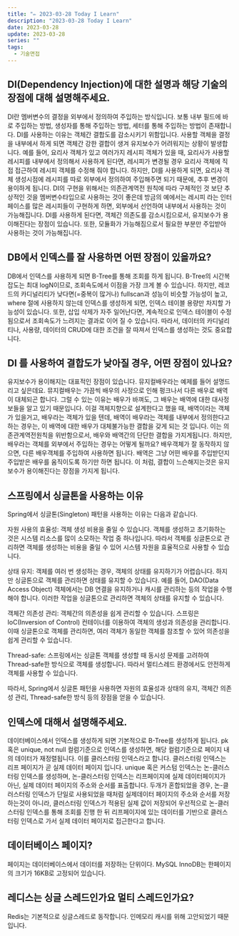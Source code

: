 ```yaml
---
title: "✏️ 2023-03-28 Today I Learn"
description: "2023-03-28 Today I Learn"
date: 2023-03-28
update: 2023-03-28
series: ""
tags:
  - 기술면접
---
```


## DI(Dependency Injection)에 대한 설명과 해당 기술의 장점에 대해 설명해주세요.

DI란 멤버변수의 결정을 외부에서 정의하여 주입하는 방식입니다. 보통 내부 필드에 바로 주입하는 방법, 생성자를 통해 주입하는 방법, 세터를 통해 주입하는 방법이 존재합니다. DI를 사용하는 이유는 객체간 결합도를 감소시키기 위함입니다. 사용할 객체을 결정을 내부에서 하게 되면 객체간 강한 결합이 생겨 유지보수가 어려워지는 상황이 발생합니다. 예를 들어, 요리사 객체가 있고 여러가지 레시피 객체가 있을 때, 요리사가 사용할 레시피를 내부에서 정의해서 사용하게 된다면, 레시피가 변경될 경우 요리사 객체에 직접 접근하여 레시피 객체를 수정해 줘야 합니다. 하지만, DI를 사용하게 되면, 요리사 객체 생성시점에 레시피를 따로 외부에서 정의하여 주입해주면 되기 때문에, 추후 변경이 용이하게 됩니다.
DI의 구현을 위해서는 의존관계역전 원칙에 따라 구체적인 것 보단 추상적인 것을 멤버변수타입으로 사용하는 것이 좋은데 방금의 예에서는 레시피 라는 인터페이스를 많은 레시피들이 구현하게 하면, 외부에서 선언하여 내부에서 사용하는 것이 가능해집니다.
DI를 사용하게 된다면, 객체간 의존도를 감소시킴으로서, 유지보수가 용이해진다는 장점이 있습니다. 또한, 모듈화가 가능해짐으로서 필요한 부분만 주입받아 사용하는 것이 가능해집니다.

## DB에서 인덱스를 잘 사용하면 어떤 장점이 있을까요?

DB에서 인덱스를 사용하게 되면 B-Tree를 통해 조회를 하게 됩니다. B-Tree의 시간복잡도는 최대 logN이므로, 조회속도에서 이점을 가장 크게 볼 수 있습니다.
하지만, 레코드의 카디널리티가 낮다면(=중복이 많거나) fullscan과 성능이 비슷할 가능성이 높고, where 절에 사용하지 않는데 인덱스를 생성하게 되면, 인덱스 테이블 용량만 차지할 가능성이 있습니다. 또한, 삽입 삭제가 자주 일어난다면, 계속적으로 인덱스 테이블이 수정됨으로서 조회속도가 느려지는 결과로 이어 질 수 있습니다. 따라서, 데이터의 카디널리티나, 사용량, 데이터의 CRUD에 대한 조건을 잘 따져서 인덱스를 생성하는 것도 중요합니다.

## DI 를 사용하여 결합도가 낮아질 경우, 어떤 장점이 있나요?

유지보수가 용이해지는 대표적인 장점이 있습니다. 뮤지컬배우라는 예제를 들어 설명드리고 싶은데요.
뮤지컬배우는 가끔씩 배우의 사정으로 인해 펑크나서 다른 배우로 배역이 대체되곤 합니다. 그럴 수 있는 이유는 배우가 바껴도, 그 배우는 배역에 대한 대사정보들을 알고 있기 때문입니다. 이걸 객체지향으로 설계한다고 했을 때, 배역이라는 객체가 있을거고, 배우라는 객체가 있을 텐데, 배역이 배우라는 객체를 내부에서 정의한다고 하는 경우는, 이 배역에 대한 배우가 대체불가능한 결합을 갖게 되는 것 입니다. 이는 의존관계역전원칙을 위반함으로서, 배우와 배역간의 단단한 결합을 가지게됩니다. 하지만, 배우라는 객체를 외부에서 주입하는 경우는 어떻게 될까요? 배우객체가 잘 동작하지 않으면, 다른 배우객체를 주입하여 사용하면 됩니다. 배역은 그냥 어떤 배우를 주입받던지 주입받은 배우를 움직이도록 하기만 하면 됩니다. 이 처럼, 결합이 느슨해지는것은 유지보수가 용이해진다는 장점을 가지게 됩니다.

## 스프링에서 싱글톤을 사용하는 이유

Spring에서 싱글톤(Singleton) 패턴을 사용하는 이유는 다음과 같습니다.

자원 사용의 효율성: 객체 생성 비용을 줄일 수 있습니다. 객체를 생성하고 초기화하는 것은 시스템 리소스를 많이 소모하는 작업 중 하나입니다. 따라서 객체를 싱글톤으로 관리하면 객체를 생성하는 비용을 줄일 수 있어 시스템 자원을 효율적으로 사용할 수 있습니다.

상태 유지: 객체를 여러 번 생성하는 경우, 객체의 상태를 유지하기가 어렵습니다. 하지만 싱글톤으로 객체를 관리하면 상태를 유지할 수 있습니다. 예를 들어, DAO(Data Access Object) 객체에서는 DB 연결을 유지하거나 캐시를 관리하는 등의 작업을 수행해야 합니다. 이러한 작업을 싱글톤으로 관리하면 객체의 상태를 유지할 수 있습니다.

객체간 의존성 관리: 객체간의 의존성을 쉽게 관리할 수 있습니다. 스프링은 IoC(Inversion of Control) 컨테이너를 이용하여 객체의 생성과 의존성을 관리합니다. 이때 싱글톤으로 객체를 관리하면, 여러 객체가 동일한 객체를 참조할 수 있어 의존성을 쉽게 관리할 수 있습니다.

Thread-safe: 스프링에서는 싱글톤 객체를 생성할 때 동시성 문제를 고려하여 Thread-safe한 방식으로 객체를 생성합니다. 따라서 멀티스레드 환경에서도 안전하게 객체를 사용할 수 있습니다.

따라서, Spring에서 싱글톤 패턴을 사용하면 자원의 효율성과 상태의 유지, 객체간 의존성 관리, Thread-safe한 방식 등의 장점을 얻을 수 있습니다.

## 인덱스에 대해서 설명해주세요.

데이터베이스에서 인덱스를 생성하게 되면 기본적으로 B-Tree를 생성하게 됩니다. pk혹은 unique, not null 컬럼기준으로 인덱스를 생성하면, 해당 컬럼기준으로 페이지 내의 데이터가 재정렬됩니다. 이를 클러스터링 인덱스라고 합니다. 클러스터링 인덱스는 리프 페이지가 곧 실제 데이터 페이지 입니다. unique 혹은 커스텀 인덱스는 논-클러스터링 인덱스를 생성하며, 논-클러스터링 인덱스는 리프페이지에 실제 데이터페이지가 아닌, 실제 데이터 페이지의 주소와 순서를 표출합니다. 두개가 혼합되었을 경우, 논-클러스터링 인덱스가 단일로 사용되었을 때처럼 실제데이터 페이지의 주소와 순서를 저장하는것이 아니라, 클러스터링 인덱스가 적용된 실제 값이 저장되어 우선적으로 논-클러스터링 인덱스를 통해 조회를 진행 한 뒤 리프페이지에 있는 데이터를 기반으로 클러스터링 인덱스로 가서 실제 데이터 페이지로 접근한다고 합니다.

## 데이터베이스 페이지?

페이지는 데이터베이스에서 데이터를 저장하는 단위이다. MySQL InnoDB는 한페이지의 크기가 16KB로 고정되어 있습니다.

## 레디스는 싱글 스레드인가요 멀티 스레드인가요?

Redis는 기본적으로 싱글스레드로 동작합니다. 인메모리 캐시를 위해 고안되었기 때문입니다.
